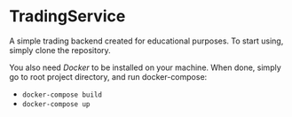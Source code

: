 # TradingService

A simple trading backend created for educational purposes.
To start using, simply clone the repository.

You also need _Docker_ to be installed on your machine.
When done, simply go to root project directory, and run docker-compose:
- `docker-compose build` 
- `docker-compose up`
